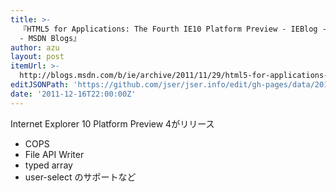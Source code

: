 ```yaml
---
title: >-
  『HTML5 for Applications: The Fourth IE10 Platform Preview - IEBlog - Site Home
  - MSDN Blogs』
author: azu
layout: post
itemUrl: >-
  http://blogs.msdn.com/b/ie/archive/2011/11/29/html5-for-applications-the-fourth-ie10-platform-preview.aspx
editJSONPath: 'https://github.com/jser/jser.info/edit/gh-pages/data/2011/12/index.json'
date: '2011-12-16T22:00:00Z'
---
```

Internet Explorer 10 Platform Preview 4がリリース
- COPS
- File API Writer
- typed array
- user-select
のサポートなど
